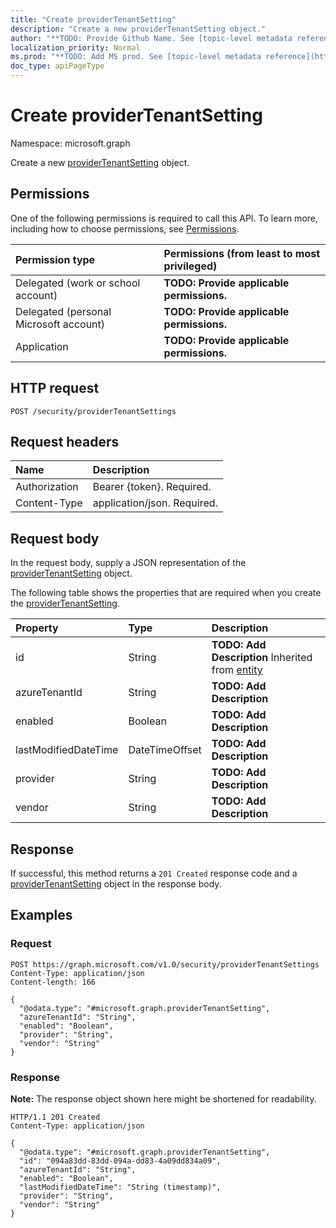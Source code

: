 ```yaml
---
title: "Create providerTenantSetting"
description: "Create a new providerTenantSetting object."
author: "**TODO: Provide Github Name. See [topic-level metadata reference](https://msgo.azurewebsites.net/add/document/guidelines/metadata.html#topic-level-metadata)**"
localization_priority: Normal
ms.prod: "**TODO: Add MS prod. See [topic-level metadata reference](https://msgo.azurewebsites.net/add/document/guidelines/metadata.html#topic-level-metadata)**"
doc_type: apiPageType
---
```


# Create providerTenantSetting
Namespace: microsoft.graph



Create a new [providerTenantSetting](../resources/providertenantsetting.md) object.

## Permissions
One of the following permissions is required to call this API. To learn more, including how to choose permissions, see [Permissions](/graph/permissions-reference).

|Permission type|Permissions (from least to most privileged)|
|:---|:---|
|Delegated (work or school account)|**TODO: Provide applicable permissions.**|
|Delegated (personal Microsoft account)|**TODO: Provide applicable permissions.**|
|Application|**TODO: Provide applicable permissions.**|

## HTTP request

<!-- {
  "blockType": "ignored"
}
-->
``` http
POST /security/providerTenantSettings
```

## Request headers
|Name|Description|
|:---|:---|
|Authorization|Bearer {token}. Required.|
|Content-Type|application/json. Required.|

## Request body
In the request body, supply a JSON representation of the [providerTenantSetting](../resources/providertenantsetting.md) object.

The following table shows the properties that are required when you create the [providerTenantSetting](../resources/providertenantsetting.md).

|Property|Type|Description|
|:---|:---|:---|
|id|String|**TODO: Add Description** Inherited from [entity](../resources/entity.md)|
|azureTenantId|String|**TODO: Add Description**|
|enabled|Boolean|**TODO: Add Description**|
|lastModifiedDateTime|DateTimeOffset|**TODO: Add Description**|
|provider|String|**TODO: Add Description**|
|vendor|String|**TODO: Add Description**|



## Response

If successful, this method returns a `201 Created` response code and a [providerTenantSetting](../resources/providertenantsetting.md) object in the response body.

## Examples

### Request
<!-- {
  "blockType": "request",
  "name": "create_providertenantsetting_from_"
}
-->
``` http
POST https://graph.microsoft.com/v1.0/security/providerTenantSettings
Content-Type: application/json
Content-length: 166

{
  "@odata.type": "#microsoft.graph.providerTenantSetting",
  "azureTenantId": "String",
  "enabled": "Boolean",
  "provider": "String",
  "vendor": "String"
}
```


### Response
**Note:** The response object shown here might be shortened for readability.
<!-- {
  "blockType": "response",
  "truncated": true,
  "@odata.type": "microsoft.graph.providerTenantSetting"
}
-->
``` http
HTTP/1.1 201 Created
Content-Type: application/json

{
  "@odata.type": "#microsoft.graph.providerTenantSetting",
  "id": "094a83dd-83dd-094a-dd83-4a09dd834a09",
  "azureTenantId": "String",
  "enabled": "Boolean",
  "lastModifiedDateTime": "String (timestamp)",
  "provider": "String",
  "vendor": "String"
}
```

